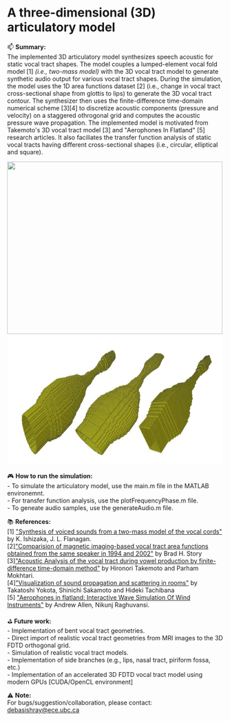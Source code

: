# A three-dimensional (3D) articulatory model
:mailbox: <b>Summary: </b>
<br>The implemented 3D articulatory model synthesizes speech acoustic for static vocal tract shapes. The model couples a lumped-element vocal fold model [1] *(i.e., two-mass model)* with the 3D vocal tract model to generate synthetic audio output for various vocal tract shapes. During the simulation, the model uses the 1D area functions dataset [2] (i.e., change in vocal tract cross-sectional shape from glottis to lips) to generate the 3D vocal tract contour. The synthesizer then uses the finite-difference time-domain numerical scheme [3][4] to discretize acoustic components (pressure and velocity) on a staggered othrogonal grid and computes the acoustic pressure wave propagation. The implemented model is motivated from Takemoto's 3D vocal tract model [3] and "Aerophones In Flatland" [5] research articles. It also faciliates the transfer function analysis of static vocal tracts having different cross-sectional shapes (i.e., circular, elliptical and square).

<img src="img/rotating_tract.gif" width="500" height="400">
<img src="img/3d_geometries.JPG" width="500" height="300">

:video_game: <b>How to run the simulation:</b>
<br> - To simulate the articulatory model, use the main.m file in the MATLAB environemnt.
<br> - For transfer function analysis, use the plotFrequencyPhase.m file.
<br> - To geneate audio samples, use the generateAudio.m file.

:books: <b>References:</b>
<br>[1] <a href ="https://ieeexplore.ieee.org/document/6772490">"Synthesis of voiced sounds from a two-mass model of the vocal cords"</a>  by K. Ishizaka, J. L. Flanagan.
<br>[2]<a href="https://asa.scitation.org/doi/10.1121/1.2805683">"Comparision of magnetic imaging-based vocal tract area functions obtained from the same speaker in 1994 and 2002"</a> by Brad H. Story
<br>[3]<a href="https://asa.scitation.org/doi/full/10.1121/1.3502470">"Acoustic Analysis of the vocal tract during vowel production by finite-difference time-domain method"</a> by Hironori Takemoto and Parham Mokhtari.
<br>[4]<a href = "https://www.jstage.jst.go.jp/article/ast/23/1/23_1_40/_article/-char/ja/">"Visualization of sound propagation and scattering in rooms"</a> by Takatoshi Yokota, Shinichi Sakamoto and Hideki Tachibana
<br>[5] <a href ="https://dl.acm.org/citation.cfm?id=2767001">"Aerophones in flatland: Interactive Wave Simulation Of Wind Instruments"</a>  by Andrew Allen, Nikunj Raghuvansi.

:golf: <b>Future work: </b>
<br> - Implementation of bent vocal tract geometries.
<br> - Direct import of realistic vocal tract geometries from MRI images to the 3D FDTD orthogonal grid.
<br> - Simulation of realistic vocal tract models.
<br> - Implementation of side branches (e.g., lips, nasal tract, piriform fossa, etc.)
<br> - Implementation of an accelerated 3D FDTD vocal tract model using modern GPUs [CUDA/OpenCL environment]

:warning: <b>Note:</b>
<br> For bugs/suggestion/collaboration, please contact: debasishray@ece.ubc.ca
